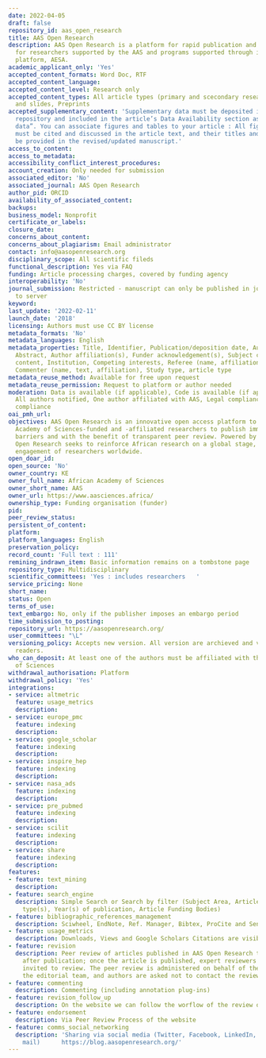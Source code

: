 ```yaml
---
date: 2022-04-05
draft: false
repository_id: aas_open_research
title: AAS Open Research
description: AAS Open Research is a platform for rapid publication and open peer review
  for researchers supported by the AAS and programs supported through its funding
  platform, AESA.
academic_applicant_only: 'Yes'
accepted_content_formats: Word Doc, RTF
accepted_content_language:
accepted_content_level: Research only
accepted_content_types: All article types (primary and scecondary research), posters
  and slides, Preprints
accepted_supplementary_content: 'Supplementary data must be deposited in an approved
  repository and included in the article’s Data Availability section as “Extended
  data”. You can associate figures and tables to your article : All figures and tables
  must be cited and discussed in the article text, and their titles and legends should
  be provided in the revised/updated manuscript.'
access_to_content:
access_to_metadata:
accessibility_conflict_interest_procedures:
account_creation: Only needed for submission
associated_editor: 'No'
associated_journal: AAS Open Research
author_pid: ORCID
availability_of_associated_content:
backups:
business_model: Nonprofit
certificate_or_labels:
closure_date:
concerns_about_content:
concerns_about_plagiarism: Email administrator
contact: info@aasopenresearch.org
disciplinary_scope: All scientific fileds
functional_description: Yes via FAQ
funding: Article processing charges, covered by funding agency
interoperability: 'No'
journal_submission: Restricted - manuscript can only be published in journal linked
  to server
keyword:
last_update: '2022-02-11'
launch_date: '2018'
licensing: Authors must use CC BY license
metadata_formats: 'No'
metadata_languages: English
metadata_properties: Title, Identifier, Publication/deposition date, Author name(s),
  Abstract, Author affiliation(s), Funder acknowledgement(s), Subject category, Full-text
  content, Institution, Competing interests, Referee (name, affiliation, referee report),
  Commenter (name, text, affiliation), Study type, article type
metadata_reuse_method: Available for free upon request
metadata_reuse_permission: Request to platform or author needed
moderation: Data is available (if applicable), Code is available (if applicable),
  All authors notified, One author affiliated with AAS, Legal compliance, Ethical
  compliance
oai_pmh_url:
objectives: AAS Open Research is an innovative open access platform to enable African
  Academy of Sciences-funded and -affiliated researchers to publish immediately, without
  barriers and with the benefit of transparent peer review. Powered by F1000, AAS
  Open Research seeks to reinforce African research on a global stage, promoting the
  engagement of researchers worldwide.
open_doar_id:
open_source: 'No'
owner_country: KE
owner_full_name: African Academy of Sciences
owner_short_name: AAS
owner_url: https://www.aasciences.africa/
ownership_type: Funding organisation (funder)
pid:
peer_review_status:
persistent_of_content:
platform:
platform_languages: English
preservation_policy:
record_count: 'Full text : 111'
remining_indrawn_item: Basic information remains on a tombstone page
repository_type: Multidisciplinary
scientific_committees: 'Yes : includes researchers   '
service_pricing: None
short_name:
status: Open
terms_of_use:
text_embargo: No, only if the publisher imposes an embargo period
time_submission_to_posting:
repository_url: https://aasopenresearch.org/
user_committees: "\L"
versioning_policy: Accepts new version. All version are archieved and visible for
  readers.
who_can_deposit: At least one of the authors must be affiliated with the African Academy
  of Sciences
withdrawal_authorisation: Platform
withdrawal_policy: 'Yes'
integrations:
- service: altmetric
  feature: usage_metrics
  description:
- service: europe_pmc
  feature: indexing
  description:
- service: google_scholar
  feature: indexing
  description:
- service: inspire_hep
  feature: indexing
  description:
- service: nasa_ads
  feature: indexing
  description:
- service: pre_pubmed
  feature: indexing
  description:
- service: scilit
  feature: indexing
  description:
- service: share
  feature: indexing
  description:
features:
- feature: text_mining
  description:
- feature: search_engine
  description: Simple Search or Search by filter (Subject Area, Article type(s), Study
    type(s), Year(s) of publication, Article Funding Bodies)
- feature: bibliographic_references_management
  description: Sciwheel, EndNote, Ref. Manager, Bibtex, ProCite and Sente
- feature: usage_metrics
  description: Downloads, Views and Google Scholars Citations are visible to everyone
- feature: revision
  description: Peer review of articles published in AAS Open Research takes place
    after publication; once the article is published, expert reviewers are formally
    invited to review. The peer review is administered on behalf of the authors by
    the editorial team, and authors are asked not to contact the reviewers directly.
- feature: commenting
  description: Commenting (including annotation plug-ins)
- feature: revision_follow_up
  description: On the website we can follow the worflow of the review of the article
- feature: endorsement
  description: Via Peer Review Process of the website
- feature: comms_social_networking
  description: 'Sharing via social media (Twitter, Facebook, LinkedIn, Reddit and
    mail)      https://blog.aasopenresearch.org/'
---
```



